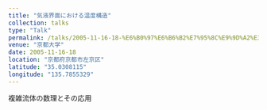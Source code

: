 ```yaml
---
title: "気液界面における温度構造"
collection: talks
type: "Talk"
permalink: /talks/2005-11-16-18-%E6%B0%97%E6%B6%B2%E7%95%8C%E9%9D%A2%E3%81%AB%E3%81%8A%E3%81%91%E3%82%8B%E6%B8%A9%E5%BA%A6%E6%A7%8B%E9%80%A0
venue: "京都大学"
date: 2005-11-16-18
location: "京都府京都市左京区"
latitude: "35.0308115"
longitude: "135.7855329"
---
```


複雑流体の数理とその応用 
